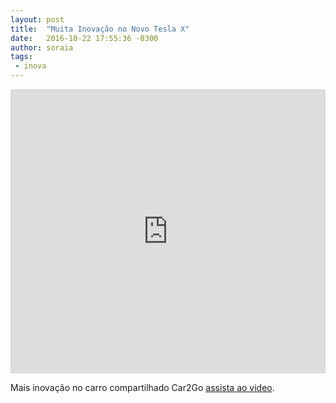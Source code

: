 ```yaml
---
layout: post
title:  "Muita Inovação no Novo Tesla X"
date:   2016-10-22 17:55:36 -0300
author: soraia
tags: 
 - inova
---
```


<iframe 
  width="100%" 
  height="455" 
  src="http://www.youtube.com/embed/05DZlIzEiyY?&autoplay=1&autohide=1&modestbranding=0&showinfo=0&ap=%2526fmt%3D22" 
  frameborder="0" 
  allowfullscreen>
</iframe>

Mais inovação no carro compartilhado Car2Go [assista ao video](carro-compartilhado).